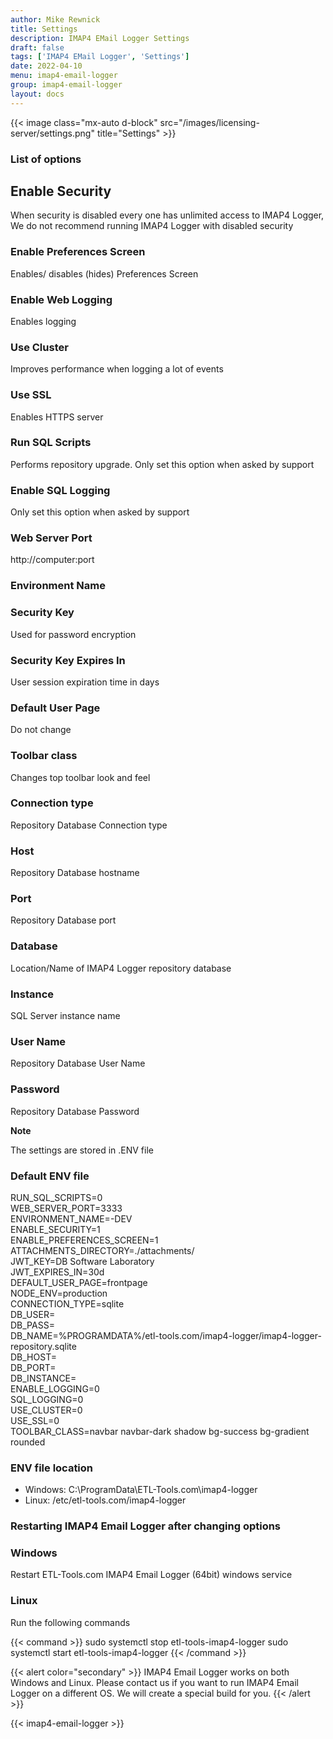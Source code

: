 ```yaml
---
author: Mike Rewnick
title: Settings
description: IMAP4 EMail Logger Settings
draft: false
tags: ['IMAP4 EMail Logger', 'Settings']
date: 2022-04-10
menu: imap4-email-logger
group: imap4-email-logger
layout: docs
---
```


{{< image class="mx-auto d-block"  src="/images/licensing-server/settings.png" title="Settings" >}}

### List of options

## Enable Security

When security is disabled every one has unlimited access to IMAP4 Logger, We do not recommend running IMAP4 Logger with disabled security

### Enable Preferences Screen

Enables/ disables (hides) Preferences Screen

### Enable Web Logging

Enables logging

### Use Cluster

Improves performance when logging a lot of events

### Use SSL

Enables HTTPS server

### Run SQL Scripts

Performs repository upgrade. Only set this option when asked by support

### Enable SQL Logging

Only set this option when asked by support

### Web Server Port

http://computer:port

### Environment Name

### Security Key

Used for password encryption

### Security Key Expires In

User session expiration time in days

### Default User Page

Do not change

### Toolbar class

Changes top toolbar look and feel

### Connection type

Repository Database Connection type

### Host

Repository Database hostname

### Port

Repository Database port

### Database

Location/Name of IMAP4 Logger repository database

### Instance

SQL Server instance name

### User Name

Repository Database User Name

### Password

Repository Database Password

**Note**

The settings are stored in .ENV file

### Default ENV file

RUN_SQL_SCRIPTS=0\
WEB_SERVER_PORT=3333\
ENVIRONMENT_NAME=-DEV\
ENABLE_SECURITY=1\
ENABLE_PREFERENCES_SCREEN=1\
ATTACHMENTS_DIRECTORY=./attachments/\
JWT_KEY=DB Software Laboratory\
JWT_EXPIRES_IN=30d\
DEFAULT_USER_PAGE=frontpage\
NODE_ENV=production\
CONNECTION_TYPE=sqlite\
DB_USER=\
DB_PASS=\
DB_NAME=%PROGRAMDATA%/etl-tools.com/imap4-logger/imap4-logger-repository.sqlite\
DB_HOST=\
DB_PORT=\
DB_INSTANCE=\
ENABLE_LOGGING=0\
SQL_LOGGING=0\
USE_CLUSTER=0\
USE_SSL=0\
TOOLBAR_CLASS=navbar navbar-dark shadow bg-success bg-gradient rounded

### ENV file location

- Windows: C:\ProgramData\ETL-Tools.com\imap4-logger
- Linux: /etc/etl-tools.com/imap4-logger

### Restarting IMAP4 Email Logger after changing options

### Windows

Restart ETL-Tools.com IMAP4 Email Logger (64bit) windows service

### Linux

Run the following commands

{{< command >}}
sudo systemctl stop etl-tools-imap4-logger
sudo systemctl start etl-tools-imap4-logger
{{< /command >}}

{{< alert color="secondary" >}}
IMAP4 Email Logger works on both Windows and Linux. Please contact us if you want to run IMAP4 Email Logger on a different OS. We will create a special build for you.
{{< /alert >}}

{{< imap4-email-logger >}}
